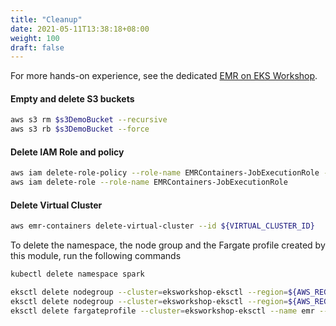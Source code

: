 ```yaml
---
title: "Cleanup"
date: 2021-05-11T13:38:18+08:00
weight: 100
draft: false
---
```


For more hands-on experience, see the dedicated [EMR on EKS Workshop](https://emr-on-eks.workshop.aws/).
#### Empty and delete S3 buckets

```sh
aws s3 rm $s3DemoBucket --recursive
aws s3 rb $s3DemoBucket --force

```

#### Delete IAM Role and policy

```sh
aws iam delete-role-policy --role-name EMRContainers-JobExecutionRole --policy-name EMR-Containers-Job-Execution
aws iam delete-role --role-name EMRContainers-JobExecutionRole

```


#### Delete Virtual Cluster

```sh
aws emr-containers delete-virtual-cluster --id ${VIRTUAL_CLUSTER_ID}

```

To delete the namespace, the node group and the Fargate profile created by this module, run the following commands

```sh
kubectl delete namespace spark

eksctl delete nodegroup --cluster=eksworkshop-eksctl --region=${AWS_REGION} --name=emrnodegroup
eksctl delete nodegroup --cluster=eksworkshop-eksctl --region=${AWS_REGION} --name=emrnodegroup-spot
eksctl delete fargateprofile --cluster=eksworkshop-eksctl --name emr --wait

```